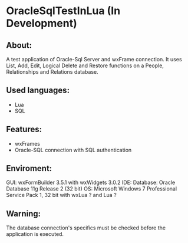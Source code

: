 # OracleSqlTestInLua (In Development)


About:
------
A test application of Oracle-Sql Server and wxFrame connection. It uses List, Add, Edit, Logical Delete and Restore functions on a People, Relationships and Relations database.


Used languages:
---------------
- Lua
- SQL


Features:
---------
- wxFrames
- Oracle-SQL connection with SQL authentication


Enviroment:
-----------
GUI: wxFormBuilder 3.5.1 with wxWidgets 3.0.2
IDE: 
Database: Oracle Database 11g Release 2 (32 bit)
OS: Microsoft Windows 7 Professional Service Pack 1, 32 bit with wxLua ? and Lua ?


Warning:
--------
The database connection's specifics must be checked before the application is executed.
